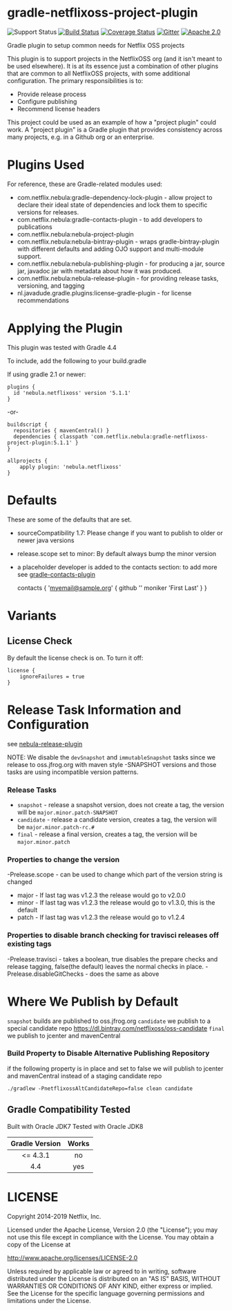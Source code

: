gradle-netflixoss-project-plugin
================================
![Support Status](https://img.shields.io/badge/nebula-internal-lightgray.svg)
[![Build Status](https://travis-ci.com/nebula-plugins/gradle-netflixoss-project-plugin.svg?branch=master)](https://travis-ci.com/nebula-plugins/gradle-netflixoss-project-plugin)
[![Coverage Status](https://coveralls.io/repos/nebula-plugins/gradle-netflixoss-project-plugin/badge.svg?branch=master&service=github)](https://coveralls.io/github/nebula-plugins/gradle-netflixoss-project-plugin?branch=master)
[![Gitter](https://badges.gitter.im/Join%20Chat.svg)](https://gitter.im/nebula-plugins/gradle-netflixoss-project-plugin?utm_source=badgeutm_medium=badgeutm_campaign=pr-badge)
[![Apache 2.0](https://img.shields.io/github/license/nebula-plugins/gradle-netflixoss-project-plugin.svg)](http://www.apache.org/licenses/LICENSE-2.0)


Gradle plugin to setup common needs for Netflix OSS projects

This plugin is to support projects in the NetflixOSS org (and it isn't meant to be used elsewhere). It is at its essence
just a combination of other plugins that are common to all NetflixOSS projects, with some additional configuration. The
primary responsibilities is to:

  * Provide release process
  * Configure publishing
  * Recommend license headers

This project could be used as an example of how a "project plugin" could work. A "project plugin" is a Gradle plugin that
provides consistency across many projects, e.g. in a Github org or an enterprise.

# Plugins Used

For reference, these are Gradle-related modules used:

  * com.netflix.nebula:gradle-dependency-lock-plugin - allow project to declare their ideal state of dependencies and lock them to specific versions for releases.
  * com.netflix.nebula:gradle-contacts-plugin - to add developers to publications
  * com.netflix.nebula:nebula-project-plugin
  * com.netflix.nebula:nebula-bintray-plugin - wraps gradle-bintray-plugin with different defaults and adding OJO support and multi-module support.
  * com.netflix.nebula:nebula-publishing-plugin - for producing a jar, source jar, javadoc jar with metadata about how it was produced.
  * com.netflix.nebula:nebula-release-plugin - for providing release tasks, versioning, and tagging
  * nl.javadude.gradle.plugins:license-gradle-plugin - for license recommendations

# Applying the Plugin

This plugin was tested with Gradle 4.4

To include, add the following to your build.gradle

If using gradle 2.1 or newer:

    plugins {
      id 'nebula.netflixoss' version '5.1.1'
    }

-or-

    buildscript {
      repositories { mavenCentral() }
      dependencies { classpath 'com.netflix.nebula:gradle-netflixoss-project-plugin:5.1.1' }
    }

    allprojects {
        apply plugin: 'nebula.netflixoss'
    }

# Defaults

These are some of the defaults that are set.

* sourceCompatibility 1.7: Please change if you want to publish to older or newer java versions
* release.scope set to minor: By default always bump the minor version
* a placeholder developer is added to the contacts section: to add more see [gradle-contacts-plugin](https://github.com/nebula-plugins/gradle-contacts-plugin)


    contacts {
      'myemail@sample.org' {
        github '<githubid>'
        moniker 'First Last'
      }
    }

# Variants

## License Check

By default the license check is on. To turn it off:

    license {
        ignoreFailures = true
    }

# Release Task Information and Configuration

see [nebula-release-plugin](https://github.com/nebula-plugins/nebula-release-plugin)

NOTE: We disable the `devSnapshot` and  `immutableSnapshot` tasks since we release to oss.jfrog.org with maven style -SNAPSHOT versions and those tasks are using incompatible version patterns.

### Release Tasks

* `snapshot` - release a snapshot version, does not create a tag, the version will be `major.minor.patch-SNAPSHOT`
* `candidate` - release a candidate version, creates a tag, the version will be `major.minor.patch-rc.#`
* `final` - release a final version, creates a tag, the version will be `major.minor.patch`

### Properties to change the version

-Prelease.scope - can be used to change which part of the version string is changed

* major - If last tag was v1.2.3 the release would go to v2.0.0
* minor - If last tag was v1.2.3 the release would go to v1.3.0, this is the default
* patch - If last tag was v1.2.3 the release would go to v1.2.4

### Properties to disable branch checking for travisci releases off existing tags

-Prelease.travisci - takes a boolean, true disables the prepare checks and release tagging, false(the default) leaves the normal checks in place.
-Prelease.disableGitChecks - does the same as above

# Where We Publish by Default

`snapshot` builds are published to oss.jfrog.org
`candidate` we publish to a special candidate repo https://dl.bintray.com/netflixoss/oss-candidate
`final` we publish to jcenter and mavenCentral

### Build Property to Disable Alternative Publishing Repository

if the following property is in place and set to false we will publish to jcenter and mavenCentral instead of a staging candidate repo

    ./gradlew -PnetflixossAltCandidateRepo=false clean candidate

Gradle Compatibility Tested
---------------------------

Built with Oracle JDK7
Tested with Oracle JDK8

| Gradle Version | Works |
| :------------: | :---: |
| <= 4.3.1       | no    |
| 4.4            | yes   |

LICENSE
=======

Copyright 2014-2019 Netflix, Inc.

Licensed under the Apache License, Version 2.0 (the "License");
you may not use this file except in compliance with the License.
You may obtain a copy of the License at

<http://www.apache.org/licenses/LICENSE-2.0>

Unless required by applicable law or agreed to in writing, software
distributed under the License is distributed on an "AS IS" BASIS,
WITHOUT WARRANTIES OR CONDITIONS OF ANY KIND, either express or implied.
See the License for the specific language governing permissions and
limitations under the License.
